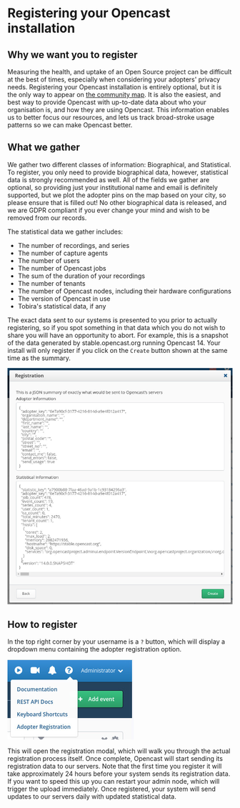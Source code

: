 Registering your Opencast installation
======================================

Why we want you to register
---------------------------

Measuring the health, and uptake of an Open Source project can be difficult at the best of times, especially when
considering your adopters' privacy needs.  Registering your Opencast installation is entirely optional, but it is the
only way to appear on [the community map](https://map.opencast.org).  It is also the easiest, and best way to provide
Opencast with up-to-date data about who your organisation is, and how they are using Opencast.  This information enables
us to better focus our resources, and lets us track broad-stroke usage patterns so we can make Opencast better.

What we gather
--------------

We gather two different classes of information: Biographical, and Statistical.  To register, you only need to provide
biographical data, however, statistical data is strongly recommended as well. All of the fields we gather are optional,
so providing just your institutional name and email is definitely supported, but we plot the adopter pins on the map
based on your city, so please ensure that is filled out!  No other biographical data is released, and we are GDPR
compliant if you ever change your mind and wish to be removed from our records.

The statistical data we gather includes:

* The number of recordings, and series
* The number of capture agents
* The number of users
* The number of Opencast jobs
* The sum of the duration of your recordings
* The number of tenants
* The number of Opencast nodes, including their hardware configurations
* The version of Opencast in use
* Tobira's statistical data, if any

The exact data sent to our systems is presented to you prior to actually registering, so if you spot something in that
data which you do not wish to share you will have an opportunity to abort.  For example, this is a snapshot of the data
generated by stable.opencast.org running Opencast 14.  Your install will only register if you click on the `Create`
button shown at the same time as the summary.

![Registration Example](./registration-example.jpg)


How to register
---------------

In the top right corner by your username is a `?` button, which will display a dropdown menu containing the adopter
registration option.

![Launch Registration](./registration-launch.jpg)

This will open the registration modal, which will walk you through the actual registration process itself.  Once
complete, Opencast will start sending its registration data to our servers.  Note that the first time you register it
will take approximately 24 hours before your system sends its registration data.  If you want to speed this up you can
restart your admin node, which will trigger the upload immediately.  Once registered, your system will send updates to
our servers daily with updated statistical data.


